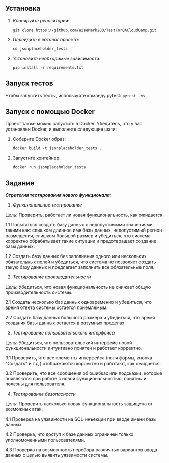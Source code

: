 ## **Установка**
1. _Клонируйте репозиторий_:
    ```
    git clone https://github.com/WiseMark203/TestForQACloudCamp.git
    ```
2. _Перейдите в каталог проекта_:
    ```
    cd jsonplaceholder_tests
    ```
3. _Установите необходимые зависимости_:
    ```
    pip install -r requirements.txt
    ```

## **Запуск тестов**
Чтобы запустить тесты, используйте команду pytest: 
    ```
    pytest -vv
    ```

## **Запуск с помощью Docker**

Проект также можно запустить в Docker. Убедитесь, что у вас установлен Docker, и выполните следующие шаги:

1. Соберите Docker образ:
    ```
    docker build -t jsonplaceholder_tests .
    ```
2. Запустите контейнер:
    ```
    docker run jsonplaceholder_tests
    ```

## **Задание** 
_**Стратегия тестирования нового функционала**:_

1. _Функциональное тестирование_

Цель: Проверить, работает ли новая функциональность, как ожидается.

1.1 Попытаться создать базу данных с недопустимыми значениями, такими как: слишком длинное имя базы данных, 
недопустимый регион размещения, слишком большой размер и убедиться, что система корректно обрабатывает 
такие ситуации и предотвращает создание базы данных.

1.2 Создать базу данных без заполнения одного или нескольких обязательных полей и убедиться, что система не позволяет создать такую
базу данных и предлагает заполнить все обязательные поля.

2. _Тестирование производительности_

Цель: Убедиться, что новая функциональность не снижает общую производительность системы.

2.1 Создать несколько баз данных одновременно и убедиться, что время ответа системы остается приемлемым.

2.2 Создать базу данных большого размера и убедиться, что время создания базы данных остается в разумных пределах.

3. _Тестирование пользовательского интерфейса_

Цель: Убедиться, что пользовательский интерфейс новой функциональности интуитивно понятен и работает корректно.

3.1 Проверить, что все элементы интерфейса (поля формы, кнопка "Создать" и т.д.) отображаются корректно и работают, как ожидается.

3.2 Проверить, что все сообщения об ошибках или подсказки, которые появляются при работе с новой функциональностью, понятны и полезны для пользователя.

4. _Тестирование безопасности_

Цель: Проверить насколько новая функциональность защищена от возможных атак.

4.1 Проверка на уязвимости на SQL-инъекции при вводе имени базы данных.

4.2 Проверка, что доступ к базе данных ограничен только уполномоченными пользователями.

4.3 Проверка на возможность перебора различных вариантов ввода данных с целью выявить уязвимости системы.





